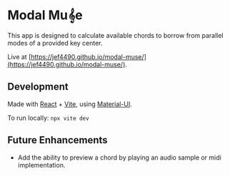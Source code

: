 # Modal Mu𝄞e
This app is designed to calculate available chords to borrow from parallel modes of a provided key center.

Live at [https://jef4490.github.io/modal-muse/](https://jef4490.github.io/modal-muse/).

## Development
Made with [React](https://react.dev/) + [Vite](https://vitejs.dev), using [Material-UI](https://mui.com/material-ui/).

To run locally: `npx vite dev`

## Future Enhancements
- Add the ability to preview a chord by playing an audio sample or midi implementation.